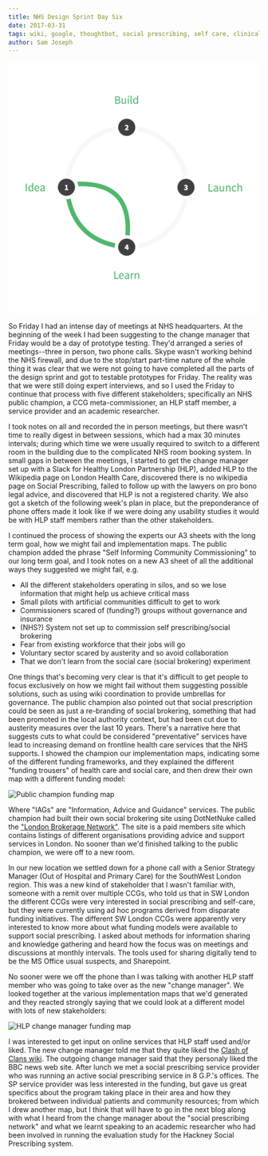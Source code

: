```yaml
---
title: NHS Design Sprint Day Six
date: 2017-03-31
tags: wiki, google, thoughtbot, social prescribing, self care, clinical commissioning groups, communication
author: Sam Joseph
---
```


![design sprint](/images/design_sprint.png)

So Friday I had an intense day of meetings at NHS headquarters.  At the beginning of the week I had been suggesting to the change manager that Friday would be a day of prototype testing.  They'd arranged a series of meetings--three in person, two phone calls.  Skype wasn't working behind the NHS firewall, and due to the stop/start part-time nature of the whole thing it was clear that we were not going to have completed all the parts of the design sprint and got to testable prototypes for Friday.  The reality was that we were still doing expert interviews, and so I used the Friday to continue that process with five different stakeholders; specifically an NHS public champion, a CCG meta-commissioner, an HLP staff member, a service provider and an academic researcher.

I took notes on all and recorded the in person meetings, but there wasn't time to really digest in between sessions, which had a max 30 minutes intervals; during which time we were usually required to switch to a different room in the building due to the complicated NHS room booking system.  In small gaps in between the meetings, I started to get the change manager set up with a Slack for Healthy London Partnership (HLP), added HLP to the Wikipedia page on London Health Care, discovered there is no wikipedia page on Social Prescribing, failed to follow up with the lawyers on pro bono legal advice, and discovered that HLP is not a registered charity.  We also got a sketch of the following week's plan in place, but the preponderance of phone offers made it look like if we were doing any usability studies it would be with HLP staff members rather than the other stakeholders.

I continued the process of showing the experts our A3 sheets with the long term goal, how we might fail and implementation maps.  The public champion added the phrase "Self Informing Community Commissioning" to our long term goal, and I took notes on a new A3 sheet of all the additional ways they suggested we might fail, e.g.

* All the different stakeholders operating in silos, and so we lose information that might help us achieve critical mass
* Small pilots with artificial communities difficult to get to work
* Commissioners scared of (funding?) groups without governance and insurance
* (NHS?) System not set up to commission self prescribing/social brokering
* Fear from existing workforce that their jobs will go
* Voluntary sector scared by austerity and so avoid collaboration
* That we don't learn from the social care (social brokering) experiment

One things that's becoming very clear is that it's difficult to get people to focus exclusively on how we might fail without them suggesting possible solutions, such as using wiki coordination to provide umbrellas for governance.  The public champion also pointed out that social prescription could be seen as just a re-branding of social brokering, something that had been promoted in the local authority context, but had been cut due to austerity measures over the last 10 years.  There's a narrative here that suggests cuts to what could be considered "preventative" services have lead to increasing demand on frontline health care services that the NHS supports.  I showed the champion our implementation maps, indicating some of the different funding frameworks, and they explained the different "funding trousers" of health care and social care, and then drew their own map with a different funding model:

![Public champion funding map](https://www.dropbox.com/s/8nq3xdyv9027kaw/PublicChampion-map.JPG?dl=1)

Where "IAGs" are "Information, Advice and Guidance" services.  The public champion had built their own social brokering site using DotNetNuke called the ["London Brokerage Network"](http://www.londonbrokeragenetwork.com/).  The site is a paid members site which contains listings of different organisations providing advice and support services in London.  No sooner than we'd finished talking to the public champion, we were off to a new room.

In our new location we settled down for a phone call with a Senior Strategy Manager (Out of Hospital and Primary Care) for the SouthWest London region.  This was a new kind of stakeholder that I wasn't familiar with, someone with a remit over multiple CCGs, who told us that in SW London the different CCGs were very interested in social prescribing and self-care, but they were currently using ad hoc programs derived from disparate funding initiatives.  The different SW London CCGs were apparently very interested to know more about what funding models were available to support social prescribing.  I asked about methods for information sharing and knowledge gathering and heard how the focus was on meetings and discussions at monthly intervals.  The tools used for sharing digitally tend to be the MS Office usual suspects, and Sharepoint.

No sooner were we off the phone than I was talking with another HLP staff member who was going to take over as the new "change manager".  We looked together at the various implementation maps that we'd generated and they reacted strongly saying that we could look at a different model with lots of new stakeholders:

![HLP change manager funding map](https://www.dropbox.com/s/167lb2jnu59vbig/HLP-change-manager-map.JPG?dl=1)

I was interested to get input on online services that HLP staff used and/or liked.  The new change manager told me that they quite liked the [Clash of Clans wiki](http://clashofclans.wikia.com/wiki/Clash_of_Clans_Wiki).  The outgoing change manager said that they personaly liked the BBC news web site.  After lunch we met a social prescribing service provider who was running an active social prescribing service in 8 G.P.'s offices.  The SP service provider was less interested in the funding, but gave us great specifics about the program taking place in their area and how they brokered between individual patients and community resources; from which I drew another map, but I think that will have to go in the next blog along with what I heard from the change manager about the "social prescribing network" and what we learnt speaking to an academic researcher who had been involved in running the evaluation study for the Hackney Social Prescribing system.  


